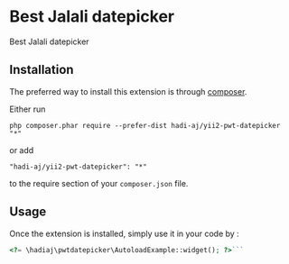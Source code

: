 Best Jalali datepicker
======================
Best Jalali datepicker

Installation
------------

The preferred way to install this extension is through [composer](http://getcomposer.org/download/).

Either run

```
php composer.phar require --prefer-dist hadi-aj/yii2-pwt-datepicker "*"
```

or add

```
"hadi-aj/yii2-pwt-datepicker": "*"
```

to the require section of your `composer.json` file.


Usage
-----

Once the extension is installed, simply use it in your code by  :

```php
<?= \hadiaj\pwtdatepicker\AutoloadExample::widget(); ?>```